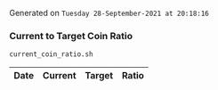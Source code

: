 Generated on `Tuesday 28-September-2021 at 20:18:16`

### Current to Target Coin Ratio
`current_coin_ratio.sh`

Date|Current|Target|Ratio
---|---|---|---
